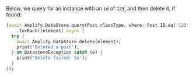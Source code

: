 Below, we query for an instance with an `id` of `123`, and then delete it, if found:

```dart
(await Amplify.DataStore.query(Post.classType, where: Post.ID.eq('123')))
    .forEach((element) async {
  try {
    await Amplify.DataStore.delete(element);
    print('Deleted a post');
  } on DatastoreException catch (e) {
    print('Delete failed: $e');
  }
});
```
